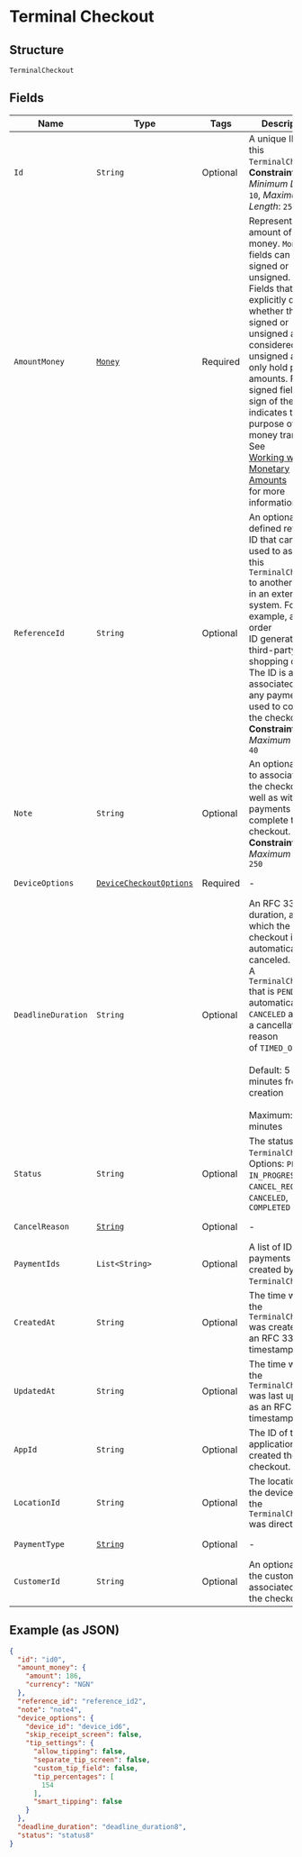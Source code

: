 
# Terminal Checkout

## Structure

`TerminalCheckout`

## Fields

| Name | Type | Tags | Description | Getter |
|  --- | --- | --- | --- | --- |
| `Id` | `String` | Optional | A unique ID for this `TerminalCheckout`.<br>**Constraints**: *Minimum Length*: `10`, *Maximum Length*: `255` | String getId() |
| `AmountMoney` | [`Money`](/doc/models/money.md) | Required | Represents an amount of money. `Money` fields can be signed or unsigned.<br>Fields that do not explicitly define whether they are signed or unsigned are<br>considered unsigned and can only hold positive amounts. For signed fields, the<br>sign of the value indicates the purpose of the money transfer. See<br>[Working with Monetary Amounts](https://developer.squareup.com/docs/build-basics/working-with-monetary-amounts)<br>for more information. | Money getAmountMoney() |
| `ReferenceId` | `String` | Optional | An optional user-defined reference ID that can be used to associate<br>this `TerminalCheckout` to another entity in an external system. For example, an order<br>ID generated by a third-party shopping cart. The ID is also associated with any payments<br>used to complete the checkout.<br>**Constraints**: *Maximum Length*: `40` | String getReferenceId() |
| `Note` | `String` | Optional | An optional note to associate with the checkout, as well as with any payments used to complete the checkout.<br>**Constraints**: *Maximum Length*: `250` | String getNote() |
| `DeviceOptions` | [`DeviceCheckoutOptions`](/doc/models/device-checkout-options.md) | Required | - | DeviceCheckoutOptions getDeviceOptions() |
| `DeadlineDuration` | `String` | Optional | An RFC 3339 duration, after which the checkout is automatically canceled.<br>A `TerminalCheckout` that is `PENDING` is automatically `CANCELED` and has a cancellation reason<br>of `TIMED_OUT`.<br><br>Default: 5 minutes from creation<br><br>Maximum: 5 minutes | String getDeadlineDuration() |
| `Status` | `String` | Optional | The status of the `TerminalCheckout`.<br>Options: `PENDING`, `IN_PROGRESS`, `CANCEL_REQUESTED`, `CANCELED`, `COMPLETED` | String getStatus() |
| `CancelReason` | [`String`](/doc/models/action-cancel-reason.md) | Optional | - | String getCancelReason() |
| `PaymentIds` | `List<String>` | Optional | A list of IDs for payments created by this `TerminalCheckout`. | List<String> getPaymentIds() |
| `CreatedAt` | `String` | Optional | The time when the `TerminalCheckout` was created, as an RFC 3339 timestamp. | String getCreatedAt() |
| `UpdatedAt` | `String` | Optional | The time when the `TerminalCheckout` was last updated, as an RFC 3339 timestamp. | String getUpdatedAt() |
| `AppId` | `String` | Optional | The ID of the application that created the checkout. | String getAppId() |
| `LocationId` | `String` | Optional | The location of the device where the `TerminalCheckout` was directed. | String getLocationId() |
| `PaymentType` | [`String`](/doc/models/checkout-options-payment-type.md) | Optional | - | String getPaymentType() |
| `CustomerId` | `String` | Optional | An optional ID of the customer associated with the checkout. | String getCustomerId() |

## Example (as JSON)

```json
{
  "id": "id0",
  "amount_money": {
    "amount": 186,
    "currency": "NGN"
  },
  "reference_id": "reference_id2",
  "note": "note4",
  "device_options": {
    "device_id": "device_id6",
    "skip_receipt_screen": false,
    "tip_settings": {
      "allow_tipping": false,
      "separate_tip_screen": false,
      "custom_tip_field": false,
      "tip_percentages": [
        154
      ],
      "smart_tipping": false
    }
  },
  "deadline_duration": "deadline_duration8",
  "status": "status8"
}
```

